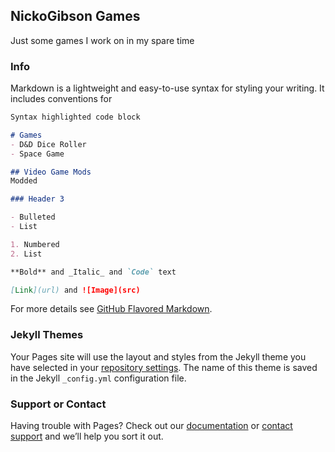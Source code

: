 ## NickoGibson Games

Just some games I work on in my spare time

### Info

Markdown is a lightweight and easy-to-use syntax for styling your writing. It includes conventions for

```markdown
Syntax highlighted code block

# Games
- D&D Dice Roller
- Space Game

## Video Game Mods
Modded

### Header 3

- Bulleted
- List

1. Numbered
2. List

**Bold** and _Italic_ and `Code` text

[Link](url) and ![Image](src)
```

For more details see [GitHub Flavored Markdown](https://guides.github.com/features/mastering-markdown/).

### Jekyll Themes

Your Pages site will use the layout and styles from the Jekyll theme you have selected in your [repository settings](https://github.com/nickogibson/nickogibson.games.io/settings). The name of this theme is saved in the Jekyll `_config.yml` configuration file.

### Support or Contact

Having trouble with Pages? Check out our [documentation](https://help.github.com/categories/github-pages-basics/) or [contact support](https://github.com/contact) and we’ll help you sort it out.
